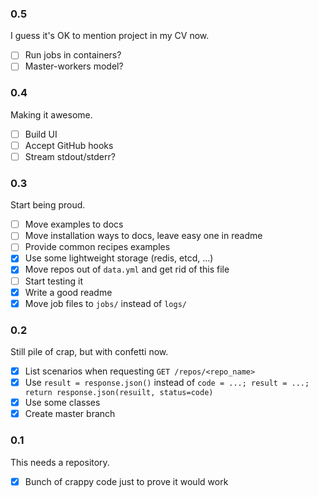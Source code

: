 ### 0.5

I guess it's OK to mention project in my CV now.

- [ ] Run jobs in containers?
- [ ] Master-workers model?

### 0.4

Making it awesome.

- [ ] Build UI
- [ ] Accept GitHub hooks
- [ ] Stream stdout/stderr?

### 0.3

Start being proud.

- [ ] Move examples to docs
- [ ] Move installation ways to docs, leave easy one in readme
- [ ] Provide common recipes examples
- [x] Use some lightweight storage (redis, etcd, ...)
- [x] Move repos out of `data.yml` and get rid of this file
- [ ] Start testing it
- [x] Write a good readme
- [x] Move job files to `jobs/` instead of `logs/`

### 0.2

Still pile of crap, but with confetti now.

- [x] List scenarios when requesting `GET /repos/<repo_name>`
- [x] Use `result = response.json()` instead of `code = ...; result = ...; return response.json(resuilt, status=code)`
- [x] Use some classes
- [x] Create master branch

### 0.1

This needs a repository.

- [x] Bunch of crappy code just to prove it would work
